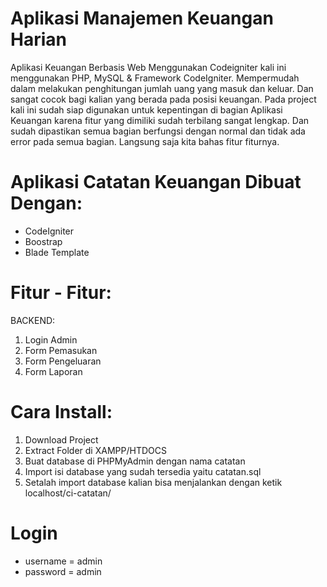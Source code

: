 # Aplikasi Manajemen Keuangan Harian
Aplikasi Keuangan Berbasis Web Menggunakan Codeigniter kali ini menggunakan PHP, MySQL & Framework CodeIgniter. Mempermudah dalam melakukan penghitungan jumlah uang yang masuk dan keluar. Dan sangat cocok bagi kalian yang berada pada posisi keuangan. Pada project kali ini sudah siap digunakan untuk kepentingan di bagian Aplikasi Keuangan karena fitur yang dimiliki sudah terbilang sangat lengkap. Dan sudah dipastikan semua bagian berfungsi dengan normal dan tidak ada error pada semua bagian. Langsung saja kita bahas fitur fiturnya.

# Aplikasi Catatan Keuangan Dibuat Dengan:
- CodeIgniter
- Boostrap
- Blade Template

# Fitur - Fitur:
BACKEND:
1. Login Admin
2. Form Pemasukan
3. Form Pengeluaran
4. Form Laporan

# Cara Install:
1. Download Project
2. Extract Folder di XAMPP/HTDOCS
3. Buat database di PHPMyAdmin dengan nama catatan
4. Import isi database yang sudah tersedia yaitu catatan.sql
5. Setalah import database kalian bisa menjalankan dengan ketik localhost/ci-catatan/


# Login
- username = admin
- password = admin
